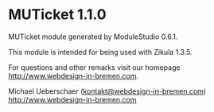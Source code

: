 MUTicket 1.1.0
===========================

MUTicket module generated by ModuleStudio 0.6.1.

This module is intended for being used with Zikula 1.3.5.

For questions and other remarks visit our homepage http://www.webdesign-in-bremen.com.

Michael Ueberschaer (kontakt@webdesign-in-bremen.com)
http://www.webdesign-in-bremen.com
